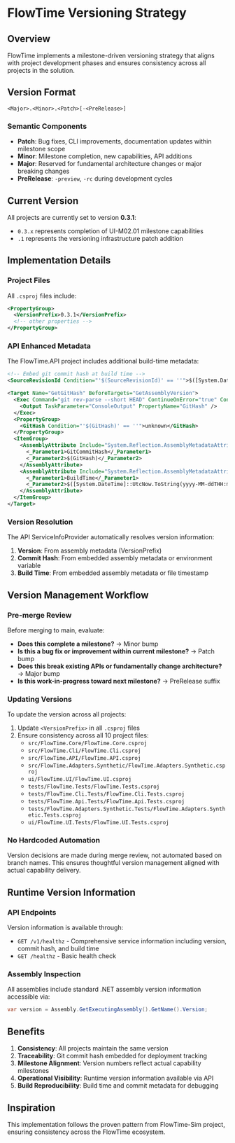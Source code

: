 # FlowTime Versioning Strategy

## Overview

FlowTime implements a milestone-driven versioning strategy that aligns with project development phases and ensures consistency across all projects in the solution.

## Version Format

```
<Major>.<Minor>.<Patch>[-<PreRelease>]
```

### Semantic Components

- **Patch**: Bug fixes, CLI improvements, documentation updates within milestone scope
- **Minor**: Milestone completion, new capabilities, API additions  
- **Major**: Reserved for fundamental architecture changes or major breaking changes
- **PreRelease**: `-preview`, `-rc` during development cycles

## Current Version

All projects are currently set to version **0.3.1**:

- `0.3.x` represents completion of UI-M02.01 milestone capabilities
- `.1` represents the versioning infrastructure patch addition

## Implementation Details

### Project Files

All `.csproj` files include:

```xml
<PropertyGroup>
  <VersionPrefix>0.3.1</VersionPrefix>
  <!-- other properties -->
</PropertyGroup>
```

### API Enhanced Metadata

The FlowTime.API project includes additional build-time metadata:

```xml
<!-- Embed git commit hash at build time -->
<SourceRevisionId Condition="'$(SourceRevisionId)' == ''">$([System.DateTime]::UtcNow.ToString(yyyyMMddHHmmss))</SourceRevisionId>

<Target Name="GetGitHash" BeforeTargets="GetAssemblyVersion">
  <Exec Command="git rev-parse --short HEAD" ContinueOnError="true" ConsoleToMSBuild="true" Condition="Exists('.git')">
    <Output TaskParameter="ConsoleOutput" PropertyName="GitHash" />
  </Exec>
  <PropertyGroup>
    <GitHash Condition="'$(GitHash)' == ''">unknown</GitHash>
  </PropertyGroup>
  <ItemGroup>
    <AssemblyAttribute Include="System.Reflection.AssemblyMetadataAttribute">
      <_Parameter1>GitCommitHash</_Parameter1>
      <_Parameter2>$(GitHash)</_Parameter2>
    </AssemblyAttribute>
    <AssemblyAttribute Include="System.Reflection.AssemblyMetadataAttribute">
      <_Parameter1>BuildTime</_Parameter1>
      <_Parameter2>$([System.DateTime]::UtcNow.ToString(yyyy-MM-ddTHH:mm:ssZ))</_Parameter2>
    </AssemblyAttribute>
  </ItemGroup>
</Target>
```

### Version Resolution

The API ServiceInfoProvider automatically resolves version information:

1. **Version**: From assembly metadata (VersionPrefix)
2. **Commit Hash**: From embedded assembly metadata or environment variable
3. **Build Time**: From embedded assembly metadata or file timestamp

## Version Management Workflow

### Pre-merge Review

Before merging to main, evaluate:

- **Does this complete a milestone?** → Minor bump
- **Is this a bug fix or improvement within current milestone?** → Patch bump  
- **Does this break existing APIs or fundamentally change architecture?** → Major bump
- **Is this work-in-progress toward next milestone?** → PreRelease suffix

### Updating Versions

To update the version across all projects:

1. Update `<VersionPrefix>` in all `.csproj` files
2. Ensure consistency across all 10 project files:
   - `src/FlowTime.Core/FlowTime.Core.csproj`
   - `src/FlowTime.Cli/FlowTime.Cli.csproj`
   - `src/FlowTime.API/FlowTime.API.csproj`
   - `src/FlowTime.Adapters.Synthetic/FlowTime.Adapters.Synthetic.csproj`
   - `ui/FlowTime.UI/FlowTime.UI.csproj`
   - `tests/FlowTime.Tests/FlowTime.Tests.csproj`
   - `tests/FlowTime.Cli.Tests/FlowTime.Cli.Tests.csproj`
   - `tests/FlowTime.Api.Tests/FlowTime.Api.Tests.csproj`
   - `tests/FlowTime.Adapters.Synthetic.Tests/FlowTime.Adapters.Synthetic.Tests.csproj`
   - `ui/FlowTime.UI.Tests/FlowTime.UI.Tests.csproj`

### No Hardcoded Automation

Version decisions are made during merge review, not automated based on branch names. This ensures thoughtful version management aligned with actual capability delivery.

## Runtime Version Information

### API Endpoints

Version information is available through:

- `GET /v1/healthz` - Comprehensive service information including version, commit hash, and build time
- `GET /healthz` - Basic health check

### Assembly Inspection

All assemblies include standard .NET assembly version information accessible via:

```csharp
var version = Assembly.GetExecutingAssembly().GetName().Version;
```

## Benefits

1. **Consistency**: All projects maintain the same version
2. **Traceability**: Git commit hash embedded for deployment tracking
3. **Milestone Alignment**: Version numbers reflect actual capability milestones
4. **Operational Visibility**: Runtime version information available via API
5. **Build Reproducibility**: Build time and commit metadata for debugging

## Inspiration

This implementation follows the proven pattern from FlowTime-Sim project, ensuring consistency across the FlowTime ecosystem.
